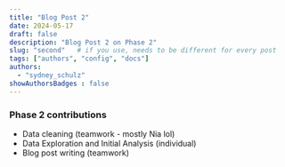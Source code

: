 ```yaml
---
title: "Blog Post 2"
date: 2024-05-17
draft: false
description: "Blog Post 2 on Phase 2"
slug: "second"   # if you use, needs to be different for every post
tags: ["authors", "config", "docs"]
authors:
  - "sydney_schulz"
showAuthorsBadges : false
---
```


### Phase 2 contributions

- Data cleaning (teamwork - mostly Nia lol)
- Data Exploration and Initial Analysis (individual)
- Blog post writing (teamwork)
